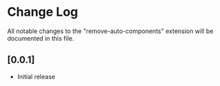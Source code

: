 # Change Log

All notable changes to the "remove-auto-components" extension will be documented in this file.

## [0.0.1]

- Initial release
